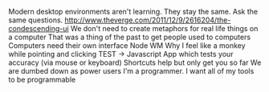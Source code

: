 Modern desktop environments aren't learning. They stay the same. Ask the
same questions.
  http://www.theverge.com/2011/12/9/2616204/the-condescending-ui
We don't need to create metaphors for real life things on a computer
  That was a thing of the past to get people used to computers
  Computers need their own interface
Node WM
  Why
    I feel like a monkey while pointing and clicking
    TEST -> Javascript App which tests your accuracy (via mouse or keyboard)
    Shortcuts help but only get you so far
    We are dumbed down as power users
    I'm a programmer. I want all of my tools to be programmable
